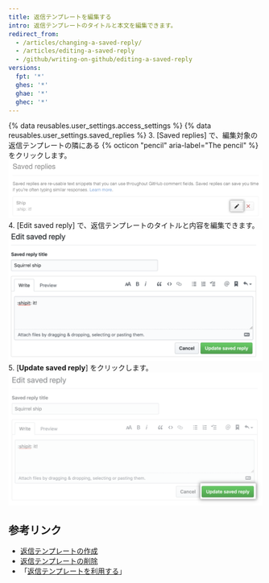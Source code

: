 ```yaml
---
title: 返信テンプレートを編集する
intro: 返信テンプレートのタイトルと本文を編集できます。
redirect_from:
  - /articles/changing-a-saved-reply/
  - /articles/editing-a-saved-reply
  - /github/writing-on-github/editing-a-saved-reply
versions:
  fpt: '*'
  ghes: '*'
  ghae: '*'
  ghec: '*'
---
```


{% data reusables.user_settings.access_settings %}
{% data reusables.user_settings.saved_replies %}
3. [Saved replies] で、編集対象の返信テンプレートの隣にある {% octicon "pencil" aria-label="The pencil" %} をクリックします。  
   ![返信テンプレートの編集](/assets/images/help/settings/saved-replies-edit-existing.png)
4. [Edit saved reply] で、返信テンプレートのタイトルと内容を編集できます。 ![タイトルと内容を編集](/assets/images/help/settings/saved-replies-edit-existing-content.png)
5. [**Update saved reply**] をクリックします。 ![返信テンプレートの更新](/assets/images/help/settings/saved-replies-save-edit.png)

## 参考リンク

- [返信テンプレートの作成](/articles/creating-a-saved-reply)
- [返信テンプレートの削除](/articles/deleting-a-saved-reply)
- 「[返信テンプレートを利用する](/articles/using-saved-replies)」
